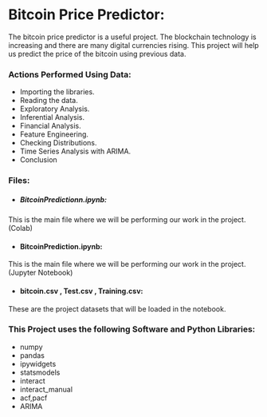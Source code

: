 # Bitcoin Price Predictor:

The bitcoin price predictor is a useful project. The blockchain technology is increasing and there are many digital currencies rising. This project will help us predict the price of the bitcoin using previous data.

### Actions Performed Using Data:

- Importing the libraries.
- Reading the data.
- Exploratory Analysis.
- Inferential Analysis.
- Financial Analysis.
- Feature Engineering.
- Checking Distributions.
- Time Series Analysis with ARIMA.
- Conclusion

### Files:

- ##### BitcoinPredictionn.ipynb:
This is the main file where we will be performing our work in the project.(Colab)
- #### BitcoinPrediction.ipynb:
This is the main file where we will be performing our work in the project.(Jupyter Notebook)
- #### bitcoin.csv , Test.csv , Training.csv:
These are the project datasets that will be loaded in the notebook.

### This Project uses the following Software and Python Libraries:

- numpy
- pandas
- ipywidgets
- statsmodels
- interact
- interact_manual
- acf,pacf
- ARIMA
